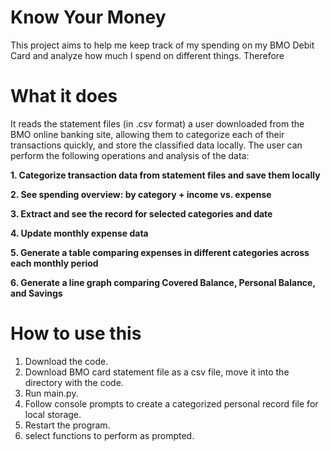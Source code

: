 # Know Your Money

This project aims to help me keep track of my spending on my BMO Debit Card and analyze how much I spend on different things. Therefore

# What it does
It reads the statement files (in .csv format) a user downloaded from the BMO online banking site, allowing them to categorize each of their transactions quickly, and store the classified data locally. The user can perform the following operations and analysis of the data: 

**1. Categorize transaction data from statement files and save them locally**

**2. See spending overview: by category + income vs. expense**

**3. Extract and see the record for selected categories and date**

**4. Update monthly expense data**

**5. Generate a table comparing expenses in different categories across each monthly period**

**6. Generate a line graph comparing Covered Balance, Personal Balance, and Savings**


# How to use this

1. Download the code.
2. Download BMO card statement file as a csv file, move it into the directory with the code.
3. Run main.py.
4. Follow console prompts to create a categorized personal record file for local storage.
5. Restart the program.
6. select functions to perform as prompted.
